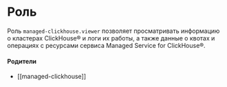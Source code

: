 # Роль

Роль `managed-clickhouse.viewer` позволяет просматривать информацию о кластерах ClickHouse® и логи их работы, а также данные о квотах и операциях с ресурсами сервиса Managed Service for ClickHouse®.


#### Родители

- [[managed-clickhouse]]

